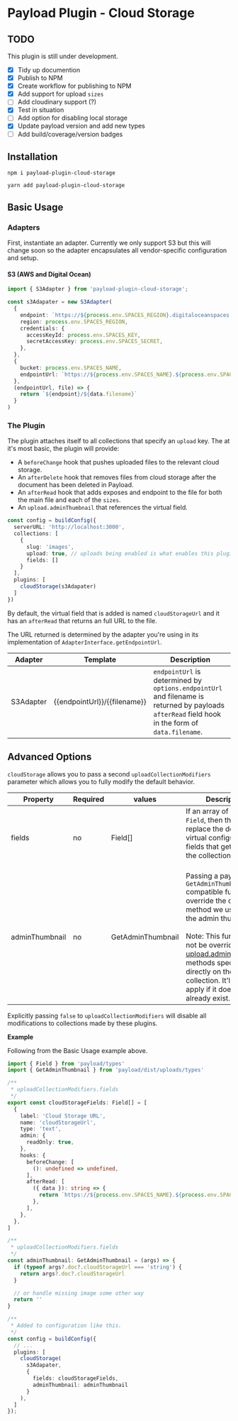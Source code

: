 # Payload Plugin - Cloud Storage

## TODO

This plugin is still under development. 

- [x] Tidy up documention
- [x] Publish to NPM
- [x] Create workflow for publishing to NPM
- [x] Add support for upload `sizes`
- [ ] Add cloudinary support (?)
- [x] Test in situation
- [ ] Add option for disabling local storage
- [x] Update payload version and add new types
- [ ] Add build/coverage/version badges

## Installation

```
npm i payload-plugin-cloud-storage
```

```
yarn add payload-plugin-cloud-storage
```

## Basic Usage

### Adapters

First, instantiate an adapter. Currently we only support S3 but this will change soon so the adapter encapsulates all vendor-specific configuration and setup.

#### S3 (AWS and Digital Ocean)

```ts
import { S3Adapter } from 'payload-plugin-cloud-storage';

const s3Adapater = new S3Adapter(
  {
    endpoint: `https://${process.env.SPACES_REGION}.digitaloceanspaces.com`,
    region: process.env.SPACES_REGION,
    credentials: {
      accessKeyId: process.env.SPACES_KEY,
      secretAccessKey: process.env.SPACES_SECRET,
    },
  },
  {
    bucket: process.env.SPACES_NAME,
    endpointUrl: `https://${process.env.SPACES_NAME}.${process.env.SPACES_REGION}.cdn.digitaloceanspaces.com`
  },
  (endpointUrl, file) => {
    return `${endpoint}/${data.filename}`
  }
)
```

### The Plugin

The plugin attaches itself to all collections that specify an `upload` key. The at it's most basic, the plugin will provide:

- A `beforeChange` hook that pushes uploaded files to the relevant cloud storage.
- An `afterDelete` hook that removes files from cloud storage after the document has been deleted in Payload.
- An `afterRead` hook that adds exposes and endpoint to the file for both the main file and each of the `sizes`.
- An `upload.adminThumbnail` that references the virtual field.

```ts
const config = buildConfig({
  serverURL: 'http://localhost:3000',
  collections: [
    {
      slug: 'images',
      upload: true, // uploads being enabled is what enables this plugin on the collection
      fields: []
    }
  ],
  plugins: [
    cloudStorage(s3Adapater)
  ]
})
```

By default, the virtual field that is added is named `cloudStorageUrl` and it has an `afterRead` that returns an full URL to the file.

The URL returned is determined by the adapter you're using in its implementation of `AdapterInterface.getEndpointUrl`.

| Adapter   | Template                     | Description                                                                                                                                      |
|-----------|------------------------------|--------------------------------------------------------------------------------------------------------------------------------------------------|
| S3Adapter | {{endpointUrl}}/{{filename}} | `endpointUrl` is determined by `options.endpointUrl` and filename is returned by payloads `afterRead` field hook in the form of `data.filename`. |

## Advanced Options

`cloudStorage` allows you to pass a second `uploadCollectionModifiers` parameter which allows you to fully modify the default behavior.

| Property       | Required | values                     | Description                                                                                                                                                                                                                                                                                                |
|----------------|----------|----------------------------|------------------------------------------------------------------------------------------------------------------------------------------------------------------------------------------------------------------------------------------------------------------------------------------------------------|
| fields         | no       | Field[]                    | If an array of payload `Field`, then this will replace the default virtual configuration fields that get added to the collection.<br><br>                                                                                                                                                                  |
| adminThumbnail | no       | GetAdminThumbnail          | Passing a payload `GetAdminThumbnail` compatible function will override the default method we use to fetch the admin thumbnail.<br><br> Note: This function will not be override any [upload.adminThumbnail]() methods specified directly on the collection. It'll only apply if it doesn't already exist. |

Explicitly passing `false` to `uploadCollectionModifiers` will disable all modifications to collections made by these plugins.

**Example**

Following from the Basic Usage example above.

```ts
import { Field } from 'payload/types'
import { GetAdminThumbnail } from 'payload/dist/uploads/types'

/**
 * uploadCollectionModifiers.fields
 */
export const cloudStorageFields: Field[] = [
  {
    label: 'Cloud Storage URL',
    name: 'cloudStorageUrl',
    type: 'text',
    admin: {
      readOnly: true,
    },
    hooks: {
      beforeChange: [
        (): undefined => undefined,
      ],
      afterRead: [
        ({ data }): string => {
          return `https://${process.env.SPACES_NAME}.${process.env.SPACES_REGION}.cdn.digitaloceanspaces.com/${data.filename}`
        },
      ],
    },
  },
]

/**
 * uploadCollectionModifiers.fields
 */
const adminThumbnail: GetAdminThumbnail = (args) => {
  if (typeof args?.doc?.cloudStorageUrl === 'string') {
    return args?.doc?.cloudStorageUrl
  }

  // or handle missing image some other way
  return ''
}

/**
 * Added to configuration like this.
 */
const config = buildConfig({
  // ...
  plugins: [
    cloudStorage(
      s3Adapater,
      {
        fields: cloudStorageFields,
        adminThumbnail: adminThumbnail
      }
    ),
  ]
});
```